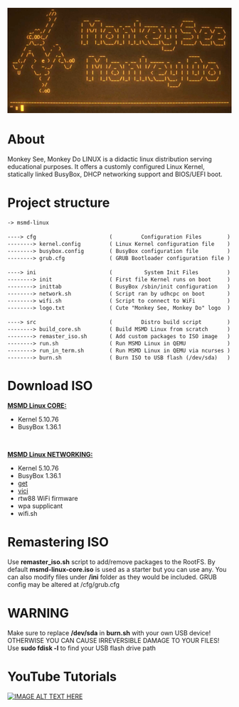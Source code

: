 [![IMAGE ALT TEXT HERE](https://raw.githubusercontent.com/maksimKorzh/msmd-linux/main/img/msmd-linux.png)](https://www.youtube.com/watch?v=EVTw4YqPdKA)

# About
Monkey See, Monkey Do LINUX is a didactic linux distribution serving
educational purposes. It offers a customly configured Linux Kernel,
statically linked BusyBox, DHCP networking support and BIOS/UEFI boot.

# Project structure
    -> msmd-linux

    ----> cfg                       (         Configuration Files        )
    --------> kernel.config         ( Linux Kernel configuration file    )
    --------> busybox.config        ( BusyBox configuration file         )
    --------> grub.cfg              ( GRUB Bootloader configuration file )

    ----> ini                       (          System Init Files         )
    --------> init                  ( First file Kernel runs on boot     )
    --------> inittab               ( BusyBox /sbin/init configuration   )
    --------> network.sh            ( Script ran by udhcpc on boot       )
    --------> wifi.sh               ( Script to connect to WiFi          )
    --------> logo.txt              ( Cute "Monkey See, Monkey Do" logo  )

    ----> src                       (         Distro build script        )
    --------> build_core.sh         ( Build MSMD Linux from scratch      )
    --------> remaster_iso.sh       ( Add custom packages to ISO image   )
    --------> run.sh                ( Run MSMD Linux in QEMU             )
    --------> run_in_term.sh        ( Run MSMD Linux in QEMU via ncurses )
    --------> burn.sh               ( Burn ISO to USB flash (/dev/sda)   )

# Download ISO
<a href="https://github.com/maksimKorzh/msmd-linux/releases/download/1/msmd-linux-core.iso">**MSMD Linux CORE:**</a>
<br>
 - Kernel 5.10.76
 - BusyBox 1.36.1
<br>

<a href="https://github.com/maksimKorzh/msmd-linux/releases/download/1/msmd-linux-networking.iso">**MSMD Linux NETWORKING:**</a>
<br>
 - Kernel 5.10.76
 - BusyBox 1.36.1
 - <a href="https://github.com/maksimKorzh/get">get</a>
 - <a href="https://github.com/maksimKorzh/vici">vici</a>
 - rtw88 WiFi firmware
 - wpa supplicant
 - wifi.sh

# Remastering ISO
Use **remaster_iso.sh** script to add/remove packages to the RootFS.
By default **msmd-linux-core.iso** is used as a starter but you can use any.
You can also modify files under **/ini** folder as they would be included.
GRUB config may be altered at /cfg/grub.cfg

# WARNING
Make sure to replace **/dev/sda** in **burn.sh** with your own USB device!<br>
OTHERWISE YOU CAN CAUSE IRREVERSIBLE DAMAGE TO YOUR FILES!<br>
Use **sudo fdisk -l** to find your USB flash drive path

# YouTube Tutorials
[![IMAGE ALT TEXT HERE](https://img.youtube.com/vi/DAXVgdpe7HE/0.jpg)](https://www.youtube.com/watch?v=DAXVgdpe7HE&list=PLLfIBXQeu3aZuc_0xTE2dY3juntHF5xJY&index=2)
